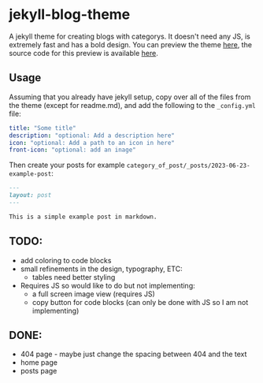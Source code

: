 # jekyll-blog-theme
A jekyll theme for creating blogs with categorys. It doesn't need any JS, is extremely fast and has a bold design.
You can preview the theme [here](https://godalming123.github.io/jekyll-blog/), the source code for this preview is available [here](https://github.com/godalming123/jekyll-blog).
## Usage
Assuming that you already have jekyll setup, copy over all of the files from the theme (except for readme.md), and add the following to the `_config.yml` file:
```yaml
title: "Some title"
description: "optional: Add a description here"
icon: "optional: Add a path to an icon in here"
front-icon: "optional: add an inage"
```
Then create your posts for example `category_of_post/_posts/2023-06-23-example-post`:
```markdown
---
layout: post
---

This is a simple example post in markdown.
```
## TODO:
 - add coloring to code blocks
 - small refinements in the design, typography, ETC:
    - tables need better styling
 - Requires JS so would like to do but not implementing:
    - a full screen image view (requires JS)
    - copy button for code blocks (can only be done with JS so I am not implementing)
## DONE:
 - 404 page - maybe just change the spacing between 404 and the text
 - home page
 - posts page
